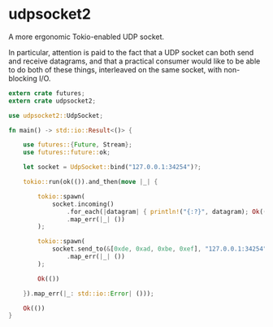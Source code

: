 udpsocket2
==========

A more ergonomic Tokio-enabled UDP socket.

In particular, attention is paid to the fact that a UDP socket can both send and receive datagrams, and that a practical consumer would like to be able to do both of these things, interleaved on the same socket, with non-blocking I/O.

```rust
extern crate futures;
extern crate udpsocket2;

use udpsocket2::UdpSocket;

fn main() -> std::io::Result<()> {

    use futures::{Future, Stream};
    use futures::future::ok;

    let socket = UdpSocket::bind("127.0.0.1:34254")?;

    tokio::run(ok(()).and_then(move |_| {

        tokio::spawn(
            socket.incoming()
                .for_each(|datagram| { println!("{:?}", datagram); Ok(()) })
                .map_err(|_| ())
        );

        tokio::spawn(
            socket.send_to(&[0xde, 0xad, 0xbe, 0xef], "127.0.0.1:34254")?
                .map_err(|_| ())
        );

        Ok(())

    }).map_err(|_: std::io::Error| ()));

    Ok(())
}
```
